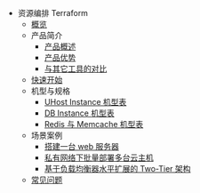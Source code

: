 * 资源编排 Terraform
    * [概览](compute/terraform/overview)
    * 产品简介
        * [产品概述](compute/terraform/introduction/concept)
        * [产品优势](compute/terraform/introduction/advantages)
        * [与其它工具的对比](compute/terraform/introduction/comparison)
    * [快速开始](compute/terraform/quickstart) 
    * 机型与规格
        * [UHost Instance 机型表](compute/terraform/specification/instance)
        * [DB Instance 机型表](compute/terraform/specification/db_instance)
        * [Redis 与 Memcache 机型表](compute/terraform/specification/umem_instance)
    * 场景案例
        * [搭建一台 web 服务器](compute/terraform/solutions/1)
        * [私有网络下批量部署多台云主机](compute/terraform/solutions/2)
        * [基于负载均衡器水平扩展的 Two-Tier 架构](compute/terraform/solutions/3)
    * [常见问题](compute/terraform/faq)
    
       
        